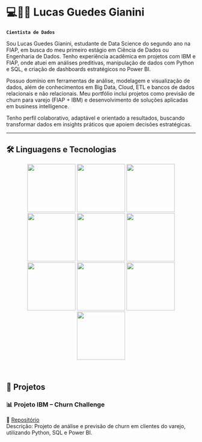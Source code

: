 # 💻👨‍💻 Lucas Guedes Gianini

**`Cientista de Dados`**

Sou Lucas Guedes Gianini, estudante de Data Science do segundo ano na FIAP, em busca do meu primeiro estágio em Ciência de Dados ou Engenharia de Dados. Tenho experiência acadêmica em projetos com IBM e FIAP, onde atuei em análises preditivas, manipulação de dados com Python e SQL, e criação de dashboards estratégicos no Power BI.

Possuo domínio em ferramentas de análise, modelagem e visualização de dados, além de conhecimentos em Big Data, Cloud, ETL e bancos de dados relacionais e não relacionais. Meu portfólio inclui projetos como previsão de churn para varejo (FIAP + IBM) e desenvolvimento de soluções aplicadas em business intelligence.

Tenho perfil colaborativo, adaptável e orientado a resultados, buscando transformar dados em insights práticos que apoiem decisões estratégicas.

---


## 🛠️ Linguagens e Tecnologias

<p align="center">
  <img src="https://img.shields.io/badge/PowerBI-F2C811?style=for-the-badge&logo=powerbi&logoColor=black" height="128"/>
  <img src="https://img.shields.io/badge/HTML5-E34F26?style=for-the-badge&logo=html5&logoColor=white" height="128"/>
  <img src="https://img.shields.io/badge/CSS3-1572B6?style=for-the-badge&logo=css3&logoColor=white" height="128"/>
  <img src="https://img.shields.io/badge/JavaScript-F7DF1E?style=for-the-badge&logo=javascript&logoColor=black" height="128"/>
  <img src="https://img.shields.io/badge/Python-3776AB?style=for-the-badge&logo=python&logoColor=white" height="128"/>
  <img src="https://img.shields.io/badge/MySQL-005C84?style=for-the-badge&logo=mysql&logoColor=white" height="128"/>
  <img src="https://img.shields.io/badge/Oracle-F80000?style=for-the-badge&logo=oracle&logoColor=white" height="128"/>
  <img src="https://img.shields.io/badge/MongoDB-47A248?style=for-the-badge&logo=mongodb&logoColor=white" height="128"/>
  <img src="https://img.shields.io/badge/Apache%20Hadoop-66CCFF?style=for-the-badge&logo=apachehadoop&logoColor=black" height="128"/>
  <img src="https://img.shields.io/badge/Apache%20Kafka-231F20?style=for-the-badge&logo=apachekafka&logoColor=white" height="128"/>
</p>




<br/> <!-- espaço embaixo dos ícones -->

## 🚀 Projetos

### 📊 Projeto IBM – Churn Challenge  
🔗 [Repositório](https://github.com/Gianinao/ibm-churn-challenge)  
Descrição: Projeto de análise e previsão de churn em clientes do varejo, utilizando Python, SQL e Power BI.  

<br/>
